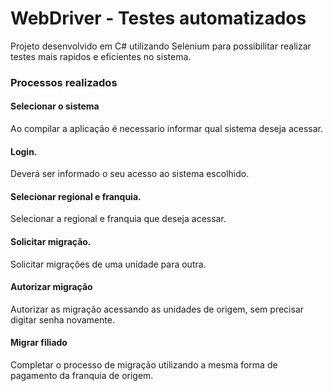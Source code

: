# WebDriver - Testes automatizados

Projeto desenvolvido em C# utilizando Selenium para possibilitar realizar testes mais rapidos e eficientes no sistema.

### Processos realizados
#### Selecionar o sistema
Ao compilar a aplicação é necessario informar qual sistema deseja acessar.
#### Login.
Deverá ser informado o seu acesso ao sistema escolhido.
#### Selecionar regional e franquia.
Selecionar a regional e franquia que deseja acessar.
#### Solicitar migração.
Solicitar migrações de uma unidade para outra.
#### Autorizar migração
Autorizar as migração acessando as unidades de origem, sem precisar digitar senha novamente.
#### Migrar filiado
Completar o processo de migração utilizando a mesma forma de pagamento da franquia de origem.
